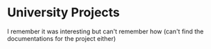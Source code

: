 # University Projects

I remember it was interesting but can't remember how (can't find the documentations for the project either)
